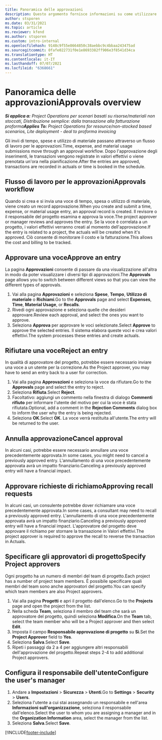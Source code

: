 ```yaml
---
title: Panoramica delle approvazioni
description: Questo argomento fornisce informazioni su come utilizzare le approvazioni in Project Operations.
author: stsporen
ms.date: 03/31/2021
ms.topic: article
ms.reviewer: kfend
ms.author: stsporen
ms.custom: intro-internal
ms.openlocfilehash: 9148c9f55e8664850c38aebbc9c4bbaa243475ad
ms.sourcegitcommit: 0fafe022731f0e1e8693382ff906e3f8541d34ca
ms.translationtype: HT
ms.contentlocale: it-IT
ms.lasthandoff: 07/07/2021
ms.locfileid: "6368661"
---
```

# <a name="approvals-overview"></a><span data-ttu-id="d3bff-103">Panoramica delle approvazioni</span><span class="sxs-lookup"><span data-stu-id="d3bff-103">Approvals overview</span></span>

<span data-ttu-id="d3bff-104">_**Si applica a:** Project Operations per scenari basati su risorse/materiali non stoccati, Distribuzione semplice: dalla transazione alla fatturazione proforma_</span><span class="sxs-lookup"><span data-stu-id="d3bff-104">_**Applies To:** Project Operations for resource/non-stocked based scenarios, Lite deployment - deal to proforma invoicing_</span></span>

<span data-ttu-id="d3bff-105">Gli invii di tempo, spese e utilizzo di materiale passano attraverso un flusso di lavoro per le approvazioni.</span><span class="sxs-lookup"><span data-stu-id="d3bff-105">Time, expense, and material usage submissions move through an approval workflow.</span></span> <span data-ttu-id="d3bff-106">Dopo l'approvazione degli inserimenti, le transazioni vengono registrate in valori effettivi o viene prenotata un'ora nella pianificazione.</span><span class="sxs-lookup"><span data-stu-id="d3bff-106">After the entries are approved, transactions are recorded in actuals or time is booked in the schedule.</span></span>

## <a name="approvals-workflow"></a><span data-ttu-id="d3bff-107">Flusso di lavoro per le approvazioni</span><span class="sxs-lookup"><span data-stu-id="d3bff-107">Approvals workflow</span></span>
<span data-ttu-id="d3bff-108">Quando si crea e si invia una voce di tempo, spesa o utilizzo di materiale, viene creato un record approvazione.</span><span class="sxs-lookup"><span data-stu-id="d3bff-108">When you create and submit a time, expense, or material usage entry, an approval record is created.</span></span> <span data-ttu-id="d3bff-109">Il revisore o il responsabile del progetto esamina e approva la voce.</span><span class="sxs-lookup"><span data-stu-id="d3bff-109">The project approver or manager reviews and approves the entry.</span></span> <span data-ttu-id="d3bff-110">Se la voce è correlata a un progetto, i valori effettivi verranno creati al momento dell'approvazione.</span><span class="sxs-lookup"><span data-stu-id="d3bff-110">If the entry is related to a project, the actuals will be created when it's approved.</span></span> <span data-ttu-id="d3bff-111">Ciò consente di monitorare il costo e la fatturazione.</span><span class="sxs-lookup"><span data-stu-id="d3bff-111">This allows the cost and billing to be tracked.</span></span>

## <a name="approve-an-entry"></a><span data-ttu-id="d3bff-112">Approvare una voce</span><span class="sxs-lookup"><span data-stu-id="d3bff-112">Approve an entry</span></span>
<span data-ttu-id="d3bff-113">La pagina **Approvazioni** consente di passare da una visualizzazione all'altra in modo da poter visualizzare i diversi tipi di approvazioni.</span><span class="sxs-lookup"><span data-stu-id="d3bff-113">The **Approvals** page allows you to switch between different views so that you can view the different types of approvals.</span></span>
  
1. <span data-ttu-id="d3bff-114">Vai alla pagina **Approvazioni** e seleziona **Spese**, **Tempo**, **Utilizzo di materiale** o **Richiami**.</span><span class="sxs-lookup"><span data-stu-id="d3bff-114">Go to the **Approvals** page and select **Expenses**, **Time**, **Material Usage**, or **Recalls**.</span></span>
2. <span data-ttu-id="d3bff-115">Rivedi ogni approvazione e seleziona quelle che desideri approvare.</span><span class="sxs-lookup"><span data-stu-id="d3bff-115">Review each approval, and select the ones you want to approve.</span></span>
3. <span data-ttu-id="d3bff-116">Seleziona **Approva** per approvare le voci selezionate.</span><span class="sxs-lookup"><span data-stu-id="d3bff-116">Select **Approve** to approve the selected entries.</span></span>
<span data-ttu-id="d3bff-117">Il sistema elabora queste voci e crea valori effettivi.</span><span class="sxs-lookup"><span data-stu-id="d3bff-117">The system processes these entries and create actuals.</span></span>

## <a name="reject-an-entry"></a><span data-ttu-id="d3bff-118">Rifiutare una voce</span><span class="sxs-lookup"><span data-stu-id="d3bff-118">Reject an entry</span></span>
<span data-ttu-id="d3bff-119">In qualità di approvatore del progetto, potrebbe essere necessario inviare una voce a un utente per la correzione.</span><span class="sxs-lookup"><span data-stu-id="d3bff-119">As the Project approver, you may have to send an entry back to a user for correction.</span></span>
  
1. <span data-ttu-id="d3bff-120">Vai alla pagina **Approvazioni** e seleziona la voce da rifiutare.</span><span class="sxs-lookup"><span data-stu-id="d3bff-120">Go to the **Approvals** page and select the entry to reject.</span></span> 
2. <span data-ttu-id="d3bff-121">Seleziona **Rifiuta**.</span><span class="sxs-lookup"><span data-stu-id="d3bff-121">Select **Reject**.</span></span>
3. <span data-ttu-id="d3bff-122">Facoltativo: aggiungi un commento nella finestra di dialogo **Commenti rifiuto** per informare l'utente del motivo per cui la voce è stata rifiutata.</span><span class="sxs-lookup"><span data-stu-id="d3bff-122">Optional, add a comment in the **Rejection Comments** dialog box to inform the user why the entry is being rejected.</span></span>
4. <span data-ttu-id="d3bff-123">Seleziona **OK**.</span><span class="sxs-lookup"><span data-stu-id="d3bff-123">Select **OK**.</span></span> <span data-ttu-id="d3bff-124">La voce verrà restituita all'utente.</span><span class="sxs-lookup"><span data-stu-id="d3bff-124">The entry will be returned to the user.</span></span>
  
## <a name="cancel-approval"></a><span data-ttu-id="d3bff-125">Annulla approvazione</span><span class="sxs-lookup"><span data-stu-id="d3bff-125">Cancel approval</span></span>
<span data-ttu-id="d3bff-126">In alcuni casi, potrebbe essere necessario annullare una voce precedentemente approvata.</span><span class="sxs-lookup"><span data-stu-id="d3bff-126">In some cases, you might need to cancel a previously approved entry.</span></span> <span data-ttu-id="d3bff-127">L'annullamento di una voce precedentemente approvata avrà un impatto finanziario.</span><span class="sxs-lookup"><span data-stu-id="d3bff-127">Canceling a previously approved entry will have a financial impact.</span></span> 

## <a name="approving-recall-requests"></a><span data-ttu-id="d3bff-128">Approvare richieste di richiamo</span><span class="sxs-lookup"><span data-stu-id="d3bff-128">Approving recall requests</span></span>
<span data-ttu-id="d3bff-129">In alcuni casi, un consulente potrebbe dover richiamare una voce precedentemente approvata.</span><span class="sxs-lookup"><span data-stu-id="d3bff-129">In some cases, a consultant may need to recall a previously approved entry.</span></span> <span data-ttu-id="d3bff-130">L'annullamento di una voce precedentemente approvata avrà un impatto finanziario.</span><span class="sxs-lookup"><span data-stu-id="d3bff-130">Canceling a previously approved entry will have a financial impact.</span></span> <span data-ttu-id="d3bff-131">L'approvatore del progetto deve approvare il richiamo per stornare la transazione in Valori effettivi.</span><span class="sxs-lookup"><span data-stu-id="d3bff-131">The project approver is required to approve the recall to reverse the transaction in Actuals.</span></span>

## <a name="specify-project-approvers"></a><span data-ttu-id="d3bff-132">Specificare gli approvatori di progetto</span><span class="sxs-lookup"><span data-stu-id="d3bff-132">Specify Project approvers</span></span>
<span data-ttu-id="d3bff-133">Ogni progetto ha un numero di membri del team di progetto.</span><span class="sxs-lookup"><span data-stu-id="d3bff-133">Each project has a number of project team members.</span></span> <span data-ttu-id="d3bff-134">È possibile specificare quali membri del team sono anche approvatori del progetto.</span><span class="sxs-lookup"><span data-stu-id="d3bff-134">You can specify which team members are also Project approvers.</span></span>

1. <span data-ttu-id="d3bff-135">Vai alla pagina **Progetti** e apri il progetto dall'elenco.</span><span class="sxs-lookup"><span data-stu-id="d3bff-135">Go to the **Projects** page and open the project from the list.</span></span>
2. <span data-ttu-id="d3bff-136">Nella scheda **Team**, seleziona il membro del team che sarà un approvatore del progetto, quindi seleziona **Modifica**.</span><span class="sxs-lookup"><span data-stu-id="d3bff-136">On the **Team** tab, select the team member who will be a Project approver and then select **Edit**.</span></span>
3. <span data-ttu-id="d3bff-137">Imposta il campo **Responsabile approvazione di progetto** su **Sì**.</span><span class="sxs-lookup"><span data-stu-id="d3bff-137">Set the **Project Approver** field to **Yes**.</span></span>
4. <span data-ttu-id="d3bff-138">Seleziona **Salva**.</span><span class="sxs-lookup"><span data-stu-id="d3bff-138">Select **Save**.</span></span>
5. <span data-ttu-id="d3bff-139">Ripeti i passaggi da 2 a 4 per aggiungere altri responsabili dell'approvazione del progetto.</span><span class="sxs-lookup"><span data-stu-id="d3bff-139">Repeat steps 2-4 to add additional Project approvers.</span></span>

## <a name="configure-the-users-manager"></a><span data-ttu-id="d3bff-140">Configura il responsabile dell'utente</span><span class="sxs-lookup"><span data-stu-id="d3bff-140">Configure the user's manager</span></span>

1. <span data-ttu-id="d3bff-141">Andare a **Impostazioni** > **Sicurezza** > **Utenti**.</span><span class="sxs-lookup"><span data-stu-id="d3bff-141">Go to **Settings** > **Security** > **Users**.</span></span>
2. <span data-ttu-id="d3bff-142">Seleziona l'utente a cui stai assegnando un responsabile e nell'area **Informazioni sull'organizzazione**, seleziona il responsabile dall'elenco.</span><span class="sxs-lookup"><span data-stu-id="d3bff-142">Select the user to whom you are assigning a manager and in the **Organization Information** area, select the manager from the list.</span></span> 
3. <span data-ttu-id="d3bff-143">Seleziona **Salva**.</span><span class="sxs-lookup"><span data-stu-id="d3bff-143">Select **Save**.</span></span>




[!INCLUDE[footer-include](../includes/footer-banner.md)]
